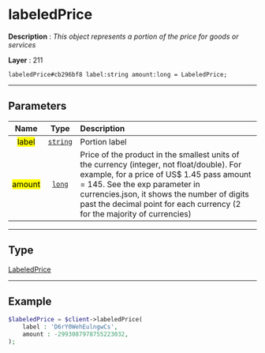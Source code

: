 # labeledPrice

**Description** : *This object represents a portion of the price for goods or services*

**Layer** : 211

```tl
labeledPrice#cb296bf8 label:string amount:long = LabeledPrice;
```

---

## Parameters

| Name | Type | Description |
| :---: | :---: | :--- |
| <mark>label</mark> | [`string`](type/string) | Portion label |
| <mark>amount</mark> | [`long`](type/long) | Price of the product in the smallest units of the currency (integer, not float/double). For example, for a price of US$ 1.45 pass amount = 145. See the exp parameter in currencies.json, it shows the number of digits past the decimal point for each currency (2 for the majority of currencies) |

---

## Type

[LabeledPrice](type/LabeledPrice)

---

## Example

```php
$labeledPrice = $client->labeledPrice(
	label : 'D6rY0WehEulngwCs',
	amount : -2993087978755223032,
);
```